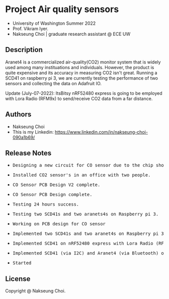 # Project Air quality sensors

* University of Washington Summer 2022 
* Prof. Vikram Iyer.
* Nakseung Choi | graduate research assistant @ ECE UW 

## Description

Aranet4 is a commercialized air-quality(CO2) monitor system that is widely used among many instituations and individuals.
However, the product is quite expensive and its accuracy in measuring CO2 isn't great.
Running a SCD41 on raspberry pi 3, we are currently testing the performance of two sensors and collecting the data on Adafruit IO.

Update (July-07-2022):
ItsBitsy nRF52480 express is going to be employed with Lora Radio (RFM9x) to send/receive CO2 data from a far distance.

## Authors

- Nakseung Choi
- This is my Linkedin: https://www.linkedin.com/in/nakseung-choi-090a1b69/

## Release Notes

* <pre>Designing a new circuit for CO sensor due to the chip shortage (LMP9100 out of stock)     8-02-2022</pre>
* <pre>Installed CO2 sensor's in an office with two people.                                      7-28-2022</pre>
* <pre>CO Sensor PCB Design V2 complete.                                                         7-28-2022</pre>
* <pre>CO Sensor PCB Design complete.                                                            7-27-2022</pre>
* <pre>Testing 24 hours success.                                                                 7-26-2022</pre>
* <pre>Testing two SCD41s and two aranets4s on Raspberry pi 3.                                   7-25-2022</pre>
* <pre>Working on PCB design for CO sensor                                                       7-24-2022</pre>
* <pre>Implemented two SCD41s and two aranet4s on Raspberry pi 3 for a testing.                  7-21-2022</pre>
* <pre>Implemented SCD41 on nRF52480 express with Lora Radio (RFM9x)                             7-07-2022</pre>
* <pre>Implemented SCD41 (via I2C) and Aranet4 (via Bluetooth) on Raspberry pi 3 (B type)        7-01-2022</pre>
* <pre>Started                                                                                   6/24/2022</pre>

## License

Copyright @ Nakseung Choi.
